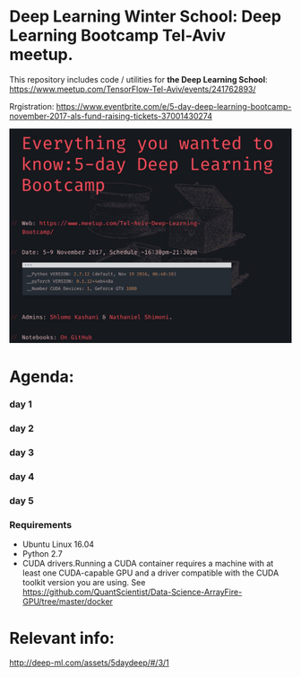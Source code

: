
# Deep Learning Winter School: Deep Learning Bootcamp Tel-Aviv meetup. 

This repository includes code / utilities for **the Deep Learning School**:
https://www.meetup.com/TensorFlow-Tel-Aviv/events/241762893/

Rrgistration:
https://www.eventbrite.com/e/5-day-deep-learning-bootcamp-november-2017-als-fund-raising-tickets-37001430274 


![cuda](bootcamp.jpg)

# Agenda:

### day 1
### day 2
### day 3
### day 4
### day 5


### Requirements
- Ubuntu Linux 16.04
- Python 2.7 
- CUDA drivers.Running a CUDA container requires a machine with at least one CUDA-capable GPU and a driver compatible with the CUDA toolkit version you are using.
See https://github.com/QuantScientist/Data-Science-ArrayFire-GPU/tree/master/docker


# Relevant info:

http://deep-ml.com/assets/5daydeep/#/3/1

